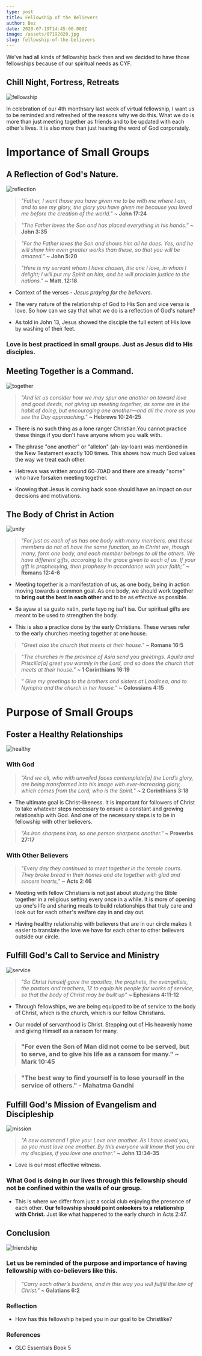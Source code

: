 ```yaml
---
type: post
title: Fellowship of the Believers
author: Bez
date: 2020-07-19T14:45:00.000Z
image: /assets/07192020.jpg
slug: fellowship-of-the-believers
---
```

We've had all kinds of fellowship back then and we decided to have those fellowships because of our spiritual needs as CYF.

## Chill Night, Fortress, Retreats
![fellowship](/assets/fellowship.png)

In celebration of our 4th monthsary last week of virtual fellowship, I want us to be reminded and refreshed of the reasons why we do this. What we do is more than just meeting together as friends and to be updated with each other's lives. It is also more than just hearing the word of God corporately.

# Importance of Small Groups

## A Reflection of God's Nature.
![reflection](https://media.giphy.com/media/mWUuD8qPSi5B6/giphy.gif)

> *"Father, I want those you have given me to be with me where I am, and to see my glory, the glory you have given me because you loved me before the creation of the world."* **~ John 17:24**

> *"The Father loves the Son and has placed everything in his hands."* **~ John 3:35**

> *"For the Father loves the Son and shows him all he does. Yes, and he will show him even greater works than these, so that you will be amazed."* **~ John 5:20**

> *"Here is my servant whom I have chosen, the one I love, in whom I delight; I will put my Spirit on him, and he will proclaim justice to the nations."* **~ Matt. 12:18**

- Context of the verses - *Jesus praying for the believers.*

- The very nature of the relationship of God to His Son and vice versa is love. So how can we say that what we do is a reflection of God's nature? 

- As told in John 13, Jesus showed the disciple the full extent of His love by washing of their feet.

### Love is best practiced in small groups. Just as Jesus did to His disciples.

## Meeting Together is a Command. 
![together](https://media.giphy.com/media/dSetNZo2AJfptAk9hp/giphy.gif)

> *"And let us consider how we may spur one another on toward love and good deeds, not giving up meeting together, as some are in the habit of doing, but encouraging one another—and all the more as you see the Day approaching."* **~ Hebrews 10:24-25**

- There is no such thing as a lone ranger Christian.You cannot practice these things if you don't have anyone whom you walk with.

- The phrase "one another" or "allelon" (ah-lay-loan) was mentioned in the New Testament exactly 100 times. This shows how much God values the way we treat each other.

- Hebrews was written around 60-70AD and there are already "some" who have forsaken meeting together.

- Knowing that Jesus is coming back soon should have an impact on our decisions and motivations.

## The Body of Christ in Action
![unity](https://media.giphy.com/media/EPXlKaQdALEKk/giphy.gif)

> *"For just as each of us has one body with many members, and these members do not all have the same function, so in Christ we, though many, form one body, and each member belongs to all the others. We have different gifts, according to the grace given to each of us. If your gift is prophesying, then prophesy in accordance with your faith;"* **~ Romans 12:4-6**

- Meeting together is a manifestation of us, as one body, being in action moving towards a common goal. As one body, we should work together to **bring out the best in each other** and to be as effective as possible.

- Sa ayaw at sa gusto natin, parte tayo ng isa't isa. Our spiritual gifts are meant to be used to strengthen the body.

- This is also a practice done by the early Christians. These verses refer to the early churches meeting together at one house.

> *"Greet also the church that meets at their house."* **~ Romans 16:5**

> *"The churches in the province of Asia send you greetings. Aquila and Priscilla[a] greet you warmly in the Lord, and so does the church that meets at their house."* **~ 1 Corinthians 16:19**

> *" Give my greetings to the brothers and sisters at Laodicea, and to Nympha and the church in her house."* **~ Colossians 4:15**

# Purpose of Small Groups

## Foster a Healthy Relationships
![healthy](https://media.giphy.com/media/8lMQKIZIXiOn0VVs3A/giphy.gif)

### With God
> *"And we all, who with unveiled faces contemplate[a] the Lord’s glory, are being transformed into his image with ever-increasing glory, which comes from the Lord, who is the Spirit."* **~ 2 Corinthians 3:18**

- The ultimate goal is Christ-likeness. It is important for followers of Christ to take whatever steps necessary to ensure a constant and growing relationship with God. And one of the necessary steps is to be in fellowship with other believers.

> *"As iron sharpens iron, so one person sharpens another."* **~ Proverbs 27:17**


### With Other Believers
> *"Every day they continued to meet together in the temple courts. They broke bread in their homes and ate together with glad and sincere hearts,"* **~ Acts 2:46**

- Meeting with fellow Christians is not just about studying the Bible together in a religious setting every once in a while. It is more of opening up one's life and sharing meals to build relationships that truly care and look out for each other's welfare day in and day out.

- Having healthy relationship with believers that are in our circle makes it easier to translate the love we have for each other to other believers outside our circle.

## Fulfill God's Call to Service and Ministry
![service](https://media.giphy.com/media/UT5KSLhKwItfq6Yv6q/giphy.gif)

> *"So Christ himself gave the apostles, the prophets, the evangelists, the pastors and teachers, 12 to equip his people for works of service, so that the body of Christ may be built up"* **~ Ephesians 4:11-12**

- Through fellowships, we are being equipped to be of service to the body of Christ, which is the church, which is our fellow Christians.

- Our model of servanthood is Christ. Stepping out of His heavenly home and giving Himself as a ransom for many.

> ### "For even the Son of Man did not come to be served, but to serve, and to give his life as a ransom for many." ~ Mark 10:45

> ### "The best way to find yourself is to lose yourself in the service of others." - Mahatma Gandhi

## Fulfill God's Mission of Evangelism and Discipleship
![mission](https://media.giphy.com/media/UrIqfsXChpAFpmRP2d/giphy.gif)

> *"A new command I give you: Love one another. As I have loved you, so you must love one another. By this everyone will know that you are my disciples, if you love one another."* **~ John 13:34-35**

- Love is our most effective witness.

### What God is doing in our lives through this fellowship should not be confined within the walls of our group.

- This is where we differ from just a social club enjoying the presence of each other. **Our fellowship should point onlookers to a relationship with Christ.** Just like what happened to the early church in Acts 2:47.

## Conclusion
![friendship](https://media.giphy.com/media/L0NBGdEtE8tUP6MVwH/giphy.gif)

### Let us be reminded of the purpose and importance of having fellowship with co-believers like this.

> *"Carry each other’s burdens, and in this way you will fulfill the law of Christ."* **~ Galatians 6:2**

### Reflection
- How has this fellowship helped you in our goal to be Christlike?

### References
- GLC Essentials Book 5

